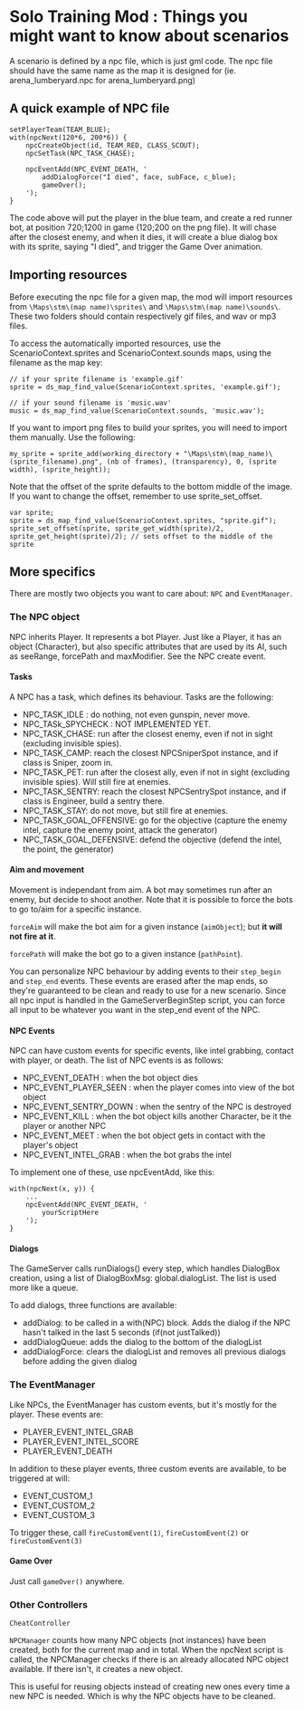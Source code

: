 Solo Training Mod : Things you might want to know about scenarios
=====================

A scenario is defined by a npc file, which is just gml code. The npc file should have the same name as the map it is designed for (ie. arena_lumberyard.npc for arena_lumberyard.png)

## A quick example of NPC file


```GML
setPlayerTeam(TEAM_BLUE);
with(npcNext(120*6, 200*6)) {
    npcCreateObject(id, TEAM_RED, CLASS_SCOUT);
    npcSetTask(NPC_TASK_CHASE);
    
    npcEventAdd(NPC_EVENT_DEATH, '
        addDialogForce("I died", face, subFace, c_blue);
        gameOver();
    ');
}
```
The code above will put the player in the blue team, and create a red runner bot, at position 720;1200 in game (120;200 on the png file).
It will chase after the closest enemy, and when it dies, it will create a blue dialog box with its sprite, saying "I died", and trigger the Game Over animation. 

## Importing resources

Before executing the npc file for a given map, the mod will import resources from `\Maps\stm\(map name)\sprites\` and `\Maps\stm\(map name)\sounds\`.
These two folders should contain respectively gif files, and wav or mp3 files.

To access the automatically imported resources, use the ScenarioContext.sprites and ScenarioContext.sounds maps, using the filename as the map key:
```
// if your sprite filename is 'example.gif'
sprite = ds_map_find_value(ScenarioContext.sprites, 'example.gif');

// if your sound filename is 'music.wav'
music = ds_map_find_value(ScenarioContext.sounds, 'music.wav');
```

If you want to import png files to build your sprites, you will need to import them manually. Use the following:

```my_sprite = sprite_add(working_directory + "\Maps\stm\(map_name)\(sprite_filename).png", (nb of frames), (transparency), 0, (sprite width), (sprite_height));```

Note that the offset of the sprite defaults to the bottom middle of the image. If you want to change the offset, remember to use sprite_set_offset.
```
var sprite;
sprite = ds_map_find_value(ScenarioContext.sprites, "sprite.gif");
sprite_set_offset(sprite, sprite_get_width(sprite)/2, sprite_get_height(sprite)/2); // sets offset to the middle of the sprite
```


## More specifics


There are mostly two objects you want to care about: `NPC` and `EventManager`.


### The NPC object

NPC inherits Player. It represents a bot Player. Just like a Player, it has an object (Character), but also specific attributes that are used by its AI, such as seeRange, forcePath and maxModifier. See the NPC create event.

#### Tasks

A NPC has a task, which defines its behaviour. Tasks are the following:

- NPC_TASK_IDLE : do nothing, not even gunspin, never move.
- NPC_TASk_SPYCHECK : NOT IMPLEMENTED YET.
- NPC_TASK_CHASE: run after the closest enemy, even if not in sight (excluding invisible spies).
- NPC_TASK_CAMP: reach the closest NPCSniperSpot instance, and if class is Sniper, zoom in.
- NPC_TASK_PET: run after the closest ally, even if not in sight (excluding invisible spies). Will still fire at enemies.
- NPC_TASK_SENTRY: reach the closest NPCSentrySpot instance, and if class is Engineer, build a sentry there.
- NPC_TASK_STAY: do not move, but still fire at enemies.
- NPC_TASK_GOAL_OFFENSIVE: go for the objective (capture the enemy intel, capture the enemy point, attack the generator)
- NPC_TASK_GOAL_DEFENSIVE: defend the objective (defend the intel, the point, the generator)


#### Aim and movement

Movement is independant from aim. A bot may sometimes run after an enemy, but decide to shoot another.
Note that it is possible to force the bots to go to/aim for a specific instance.

`forceAim` will make the bot aim for a given instance (`aimObject`); but **it will not fire at it**.

`forcePath` will make the bot go to a given instance (`pathPoint`).

You can personalize NPC behaviour by adding events to their `step_begin` and `step_end` events. These events are erased after the map ends, so they're guaranteed to be clean and ready to use for a new scenario.
Since all npc input is handled in the GameServerBeginStep script, you can force all input to be whatever you want in the step_end event of the NPC.

#### NPC Events

NPC can have custom events for specific events, like intel grabbing, contact with player, or death. The list of NPC events is as follows:

- NPC_EVENT_DEATH : when the bot object dies
- NPC_EVENT_PLAYER_SEEN : when the player comes into view of the bot object
- NPC_EVENT_SENTRY_DOWN : when the sentry of the NPC is destroyed
- NPC_EVENT_KILL : when the bot object kills another Character, be it the player or another NPC
- NPC_EVENT_MEET : when the bot object gets in contact with the player's object
- NPC_EVENT_INTEL_GRAB : when the bot grabs the intel

To implement one of these, use npcEventAdd, like this:
```GML
with(npcNext(x, y)) {
    ...
    npcEventAdd(NPC_EVENT_DEATH, '
        yourScriptHere
    ');
}
```

#### Dialogs

The GameServer calls runDialogs() every step, which handles DialogBox creation, using a list of DialogBoxMsg: global.dialogList.
The list is used more like a queue.

To add dialogs, three functions are available:

- addDialog: to be called in a with(NPC) block. Adds the dialog if the NPC hasn't talked in the last 5 seconds (if(not justTalked)) 
- addDialogQueue: adds the dialog to the bottom of the dialogList
- addDialogForce: clears the dialogList and removes all previous dialogs before adding the given dialog

### The EventManager

Like NPCs, the EventManager has custom events, but it's mostly for the player. These events are:

- PLAYER_EVENT_INTEL_GRAB
- PLAYER_EVENT_INTEL_SCORE
- PLAYER_EVENT_DEATH

In addition to these player events, three custom events are available, to be triggered at will: 

- EVENT_CUSTOM_1
- EVENT_CUSTOM_2
- EVENT_CUSTOM_3

To trigger these, call `fireCustomEvent(1)`, `fireCustomEvent(2)` or `fireCustomEvent(3)`

#### Game Over

Just call `gameOver()` anywhere.


### Other Controllers

`CheatController` 

`NPCManager` counts how many NPC objects (not instances) have been created, both for the current map and in total.
When the npcNext script is called, the NPCManager checks if there is an already allocated NPC object available. If there isn't, it creates a new object.

This is useful for reusing objects instead of creating new ones every time a new NPC is needed. Which is why the NPC objects have to be cleaned.



